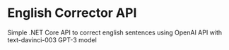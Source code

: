 # English Corrector API
Simple .NET Core API to correct english sentences using OpenAI API with text-davinci-003 GPT-3 model
